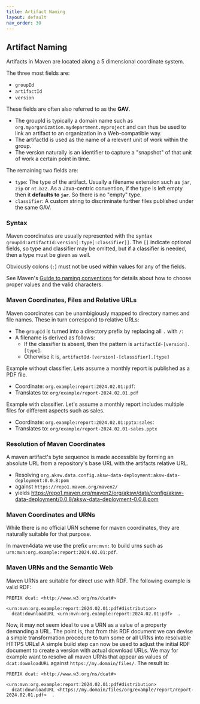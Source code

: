 ```yaml
---
title: Artifact Naming
layout: default
nav_order: 30
---
```


## Artifact Naming

Artifacts in Maven are located along a 5 dimensional coordinate system.

The three most fields are:

* `groupId`
* `artifactId`
* `version`

These fields are often also referred to as the **GAV**.

* The groupId is typically a domain name such as `org.myorganization.mydepartment.myproject` and can thus be used to link an artifact to an organization in a Web-compatible way.
* The artifactId is used as the name of a relevent unit of work within the group.
* The version naturally is an identifier to capture a "snapshot" of that unit of work a certain point in time.

The remaining two fields are:

* `type`: The type of the artifact. Usually a filename extension such as `jar`, `zip` or `nt.bz2`.
  As a Java-centric convention, if the type is left empty then it **defaults to `jar`**. So there is no "empty" type.
* `classifier`: A custom string to discriminate further files published under the same GAV.

### Syntax

Maven coordinates are usually represented with the syntax `groupId:artifactId:version[:type[:classifier]]`.
The `[]` indicate optional fields, so type and classifier may be omitted, but if a classifier is needed, then a type must be given as well.

Obviously colons (`:`) must not be used within values for any of the fields.

See Maven's [Guide to naming conventions](https://maven.apache.org/guides/mini/guide-naming-conventions.html) for details about how to choose proper values and the valid characters.

### Maven Coordinates, Files and Relative URLs

Maven coordinates can be unambigiously mapped to directory names and file names. These in turn correspond to relative URLs:

* The `groupId` is turned into a directory prefix by replacing all `.` with `/`:
* A filename is derived as follows:
  * If the classifier is absent, then the pattern is `artifactId-[version].[type]`.
  * Otherwise it is, `artifactId-[version]-[classifier].[type]`

Example without classifier. Lets assume a monthly report is published as a PDF file.
* Coordinate:    `org.example:report:2024.02.01:pdf`:
* Translates to: `org/example/report-2024.02.01.pdf`


Example with classifier. Let's assume a monthly report includes multiple files for different aspects such as sales.
* Coordinate:    `org.example:report:2024.02.01:pptx:sales`:
* Translates to: `org/example/report-2024.02.01-sales.pptx`

### Resolution of Maven Coordinates

A maven artifact's byte sequence is made accessible by forming an absolute URL from a repository's base URL with the artifacts relative URL.

* Resolving `org.aksw.data.config.aksw-data-deployment:aksw-data-deployment:0.0.8:pom`
* against `https://repo1.maven.org/maven2/`
* yields https://repo1.maven.org/maven2/org/aksw/data/config/aksw-data-deployment/0.0.8/aksw-data-deployment-0.0.8.pom

### Maven Coordinates and URNs

While there is no official URN scheme for maven coordinates, they are naturally suitable for that purpose.

In maven4data we use the prefix `urn:mvn:` to build urns such as `urn:mvn:org.example:report:2024.02.01:pdf`.

### Maven URNs and the Semantic Web

Maven URNs are suitable for direct use with RDF. The following example is valid RDF:

```
PREFIX dcat: <http://www.w3.org/ns/dcat#>

<urn:mvn:org.example:report:2024.02.01:pdf#distribution>
  dcat:downloadURL <urn:mvn:org.example:report:2024.02.01:pdf>  .
```

Now, it may not seem ideal to use a URN as a value of a property demanding a URL.
The point is, that from this RDF document we can devise a simple transformation procedure to turn some or all URNs into resolvable HTTPS URLs!
A simple build step can now be used to adjust the initial RDF document to create a version with actual download URLs.
We may for example want to resolve all maven URNs that appear as values of `dcat:downloadURL` against `https://my.domain/files/`. The result is:


```
PREFIX dcat: <http://www.w3.org/ns/dcat#>

<urn:mvn:org.example:report:2024.02.01:pdf#distribution>
  dcat:downloadURL <https://my.domain/files/org/example/report/report-2024.02.01.pdf>  .
```



